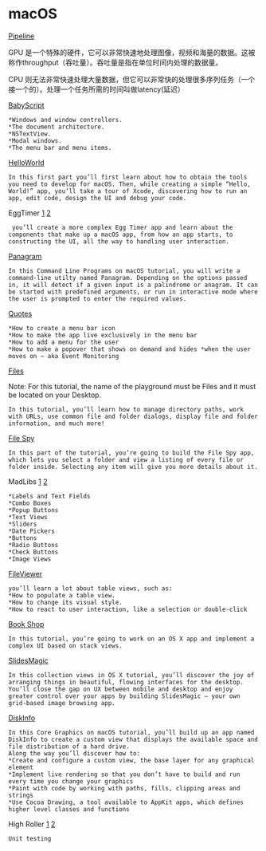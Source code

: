 # macOS

[Pipeline](https://juejin.im/post/5b9dbd76e51d450e877f3780)

GPU 是一个特殊的硬件，它可以非常快速地处理图像，视频和海量的数据。这被称作throughput（吞吐量）。吞吐量是指在单位时间内处理的数据量。

CPU 则无法非常快速处理大量数据，但它可以非常快的处理很多序列任务（一个接一个的）。处理一个任务所需的时间叫做latency(延迟）


[BabyScript](https://www.raywenderlich.com/613-windows-and-windowcontroller-tutorial-for-macos)

```
*Windows and window controllers.
*The document architecture.
*NSTextView.
*Modal windows.
*The menu bar and menu items.
```

[HelloWorld](https://www.raywenderlich.com/731-macos-development-for-beginners-part-1)

```
In this first part you’ll first learn about how to obtain the tools you need to develop for macOS. Then, while creating a simple “Hello, World!” app, you’ll take a tour of Xcode, discovering how to run an app, edit code, design the UI and debug your code.
```

EggTimer [1](https://www.raywenderlich.com/730-macos-development-for-beginners-part-2) [2](https://www.raywenderlich.com/729-macos-development-for-beginners-part-3)

```
 you’ll create a more complex Egg Timer app and learn about the components that make up a macOS app, from how an app starts, to constructing the UI, all the way to handling user interaction.
```

[Panagram](https://www.raywenderlich.com/511-command-line-programs-on-macos-tutorial)

```
In this Command Line Programs on macOS tutorial, you will write a command-line utilty named Panagram. Depending on the options passed in, it will detect if a given input is a palindrome or anagram. It can be started with predefined arguments, or run in interactive mode where the user is prompted to enter the required values.
```

[Quotes](https://www.raywenderlich.com/450-menus-and-popovers-in-menu-bar-apps-for-macos)

```
*How to create a menu bar icon
*How to make the app live exclusively in the menu bar
*How to add a menu for the user
*How to make a popover that shows on demand and hides *when the user moves on — aka Event Monitoring
```

[Files](https://www.raywenderlich.com/666-filemanager-class-tutorial-for-macos-getting-started-with-the-file-system)

Note: For this tutorial, the name of the playground must be Files and it must be located on your Desktop. 

```
In this tutorial, you’ll learn how to manage directory paths, work with URLs, use common file and folder dialogs, display file and folder information, and much more!
```

[File Spy](https://www.raywenderlich.com/666-filemanager-class-tutorial-for-macos-getting-started-with-the-file-system)

```
In this part of the tutorial, you’re going to build the File Spy app, which lets you select a folder and view a listing of every file or folder inside. Selecting any item will give you more details about it.
```

MadLibs [1](https://www.raywenderlich.com/759-macos-controls-tutorial-part-1-2) [2](https://www.raywenderlich.com/760-macos-controls-tutorial-part-2-2)

```
*Labels and Text Fields
*Combo Boxes
*Popup Buttons
*Text Views
*Sliders
*Date Pickers
*Buttons
*Radio Buttons
*Check Buttons
*Image Views
```

[FileViewer](https://www.raywenderlich.com/830-macos-nstableview-tutorial)

```
you’ll learn a lot about table views, such as:
*How to populate a table view.
*How to change its visual style.
*How to react to user interaction, like a selection or double-click
```

[Book Shop](https://www.raywenderlich.com/1206-os-x-stack-views-with-nsstackview)

```
In this tutorial, you’re going to work on an OS X app and implement a complex UI based on stack views.
```

[SlidesMagic](https://www.raywenderlich.com/1246-collection-views-in-os-x-tutorial)

```
In this collection views in OS X tutorial, you’ll discover the joy of arranging things in beautiful, flowing interfaces for the desktop. You’ll close the gap on UX between mobile and desktop and enjoy greater control over your apps by building SlidesMagic — your own grid-based image browsing app.
```

[DiskInfo](https://www.raywenderlich.com/1101-core-graphics-on-macos-tutorial)
```
In this Core Graphics on macOS tutorial, you’ll build up an app named DiskInfo to create a custom view that displays the available space and file distribution of a hard drive. 
Along the way you’ll discover how to:
*Create and configure a custom view, the base layer for any graphical element
*Implement live rendering so that you don’t have to build and run every time you change your graphics
*Paint with code by working with paths, fills, clipping areas and strings
*Use Cocoa Drawing, a tool available to AppKit apps, which defines higher level classes and functions
```

High Roller [1](https://www.raywenderlich.com/972-unit-testing-on-macos-part-1-2) [2](https://www.raywenderlich.com/971-unit-testing-on-macos-part-2-2)

```
Unit testing
```